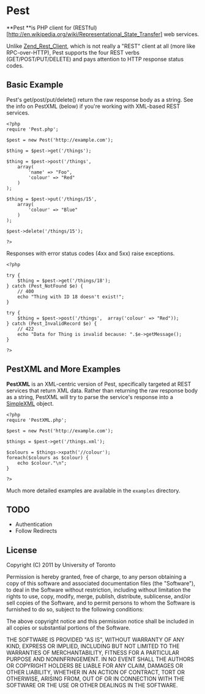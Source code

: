 Pest
====

**Pest **is PHP client for (RESTful)[http://en.wikipedia.org/wiki/Representational_State_Transfer] 
web services.

Unlike [Zend_Rest_Client](http://framework.zend.com/manual/en/zend.rest.client.html), which is not 
really a "REST" client at all (more like RPC-over-HTTP), Pest supports the four REST verbs 
(GET/POST/PUT/DELETE) and pays attention to HTTP response status codes.


Basic Example
-------------

Pest's get/post/put/delete() return the raw response body as a string.
See the info on PestXML (below) if you're working with XML-based REST services.

	<?php
	require 'Pest.php';

	$pest = new Pest('http://example.com');

	$thing = $pest->get('/things');

	$thing = $pest->post('/things', 
		array(
			'name' => "Foo",
			'colour' => "Red"
		)
	);

	$thing = $pest->put('/things/15',
		array(
			'colour' => "Blue"
		)
	);

	$pest->delete('/things/15');

	?>

Responses with error status codes (4xx and 5xx) raise exceptions.

	<?php

	try {
		$thing = $pest->get('/things/18');
	} catch (Pest_NotFound $e) {
		// 400
		echo "Thing with ID 18 doesn't exist!";
	}

	try {
		$thing = $pest->post('/things',  array('colour' => "Red"));
	} catch (Pest_InvalidRecord $e) {
		// 422
		echo "Data for Thing is invalid because: ".$e->getMessage();
	}

	?>

PestXML and More Examples
----------------------------

**PestXML** is an XML-centric version of Pest, specifically targeted at REST services that 
return XML data. Rather than returning the raw response body as a string, PestXML will
try to parse the service's response into a [SimpleXML](http://php.net/manual/en/book.simplexml.php) object.

	<?php
	require 'PestXML.php';

	$pest = new Pest('http://example.com');

	$things = $pest->get('/things.xml');

	$colours = $things->xpath('//colour');
	foreach($colours as $colour) {
		echo $colour."\n";
	}

	?>

Much more detailed examples are available in the `examples` directory.


TODO
----

* Authentication
* Follow Redirects


License
-------

Copyright (C) 2011 by University of Toronto

Permission is hereby granted, free of charge, to any person obtaining a copy
of this software and associated documentation files (the "Software"), to deal
in the Software without restriction, including without limitation the rights
to use, copy, modify, merge, publish, distribute, sublicense, and/or sell
copies of the Software, and to permit persons to whom the Software is
furnished to do so, subject to the following conditions:

The above copyright notice and this permission notice shall be included in
all copies or substantial portions of the Software.

THE SOFTWARE IS PROVIDED "AS IS", WITHOUT WARRANTY OF ANY KIND, EXPRESS OR
IMPLIED, INCLUDING BUT NOT LIMITED TO THE WARRANTIES OF MERCHANTABILITY,
FITNESS FOR A PARTICULAR PURPOSE AND NONINFRINGEMENT. IN NO EVENT SHALL THE
AUTHORS OR COPYRIGHT HOLDERS BE LIABLE FOR ANY CLAIM, DAMAGES OR OTHER
LIABILITY, WHETHER IN AN ACTION OF CONTRACT, TORT OR OTHERWISE, ARISING FROM,
OUT OF OR IN CONNECTION WITH THE SOFTWARE OR THE USE OR OTHER DEALINGS IN
THE SOFTWARE.